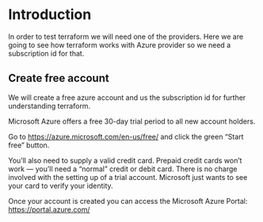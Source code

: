 # Introduction

In order to test terraform we will need one of the providers. Here we are going to see how terraform works with Azure provider so we need a subscription id for that.

## Create free account

We will create a free azure account and us the subscription id for further understanding terraform.

Microsoft Azure offers a free 30-day trial period to all new account holders.

Go to https://azure.microsoft.com/en-us/free/ and click the green “Start free” button.

You’ll also need to supply a valid credit card. Prepaid credit cards won’t work — you’ll need a “normal” credit or debit card. There is no charge involved with the setting up of a trial account. Microsoft just wants to see your card to verify your identity. 

Once your account is created you can access the Microsoft Azure Portal: https://portal.azure.com/
